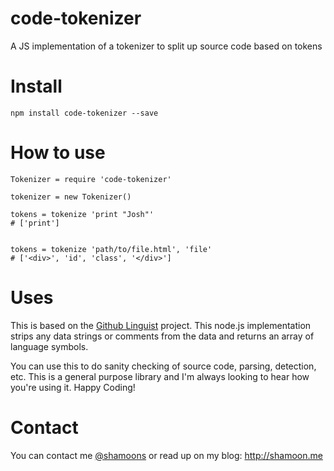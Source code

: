 code-tokenizer
==============

A JS implementation of a tokenizer to split up source code based on tokens

# Install
```
npm install code-tokenizer --save
```

# How to use
```
Tokenizer = require 'code-tokenizer'

tokenizer = new Tokenizer()

tokens = tokenize 'print "Josh"'
# ['print']


tokens = tokenize 'path/to/file.html', 'file'
# ['<div>', 'id', 'class', '</div>']

```

# Uses
This is based on the [Github Linguist](https://github.com/github/linguist) project. This node.js implementation strips any data strings or comments from the data and returns an array of language symbols.

You can use this to do sanity checking of source code, parsing, detection, etc. This is a general purpose library and I'm always looking to hear how you're using it. Happy Coding!

# Contact
You can contact me [@shamoons](http://twitter.com/shamoons) or read up on my blog: http://shamoon.me